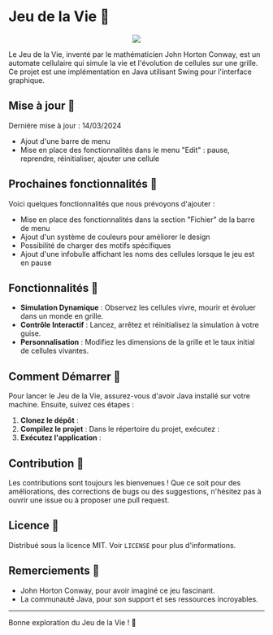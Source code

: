 # Jeu de la Vie 🌌

<p align="center">
  <img src="https://media.giphy.com/media/v1.Y2lkPTc5MGI3NjExYmJvYWI1bzI3MnFsZXozcHZvYXlncXNtaW04NnRjNmptdjRodTVmMCZlcD12MV9pbnRlcm5hbF9naWZfYnlfaWQmY3Q9Zw/17XAjPucc8Qda/giphy.gif" />
</p>


Le Jeu de la Vie, inventé par le mathématicien John Horton Conway, est un automate cellulaire qui simule la vie et l'évolution de cellules sur une grille. Ce projet est une implémentation en Java utilisant Swing pour l'interface graphique.

## Mise à jour 🔄

Dernière mise à jour : 14/03/2024

- Ajout d'une barre de menu
- Mise en place des fonctionnalités dans le menu "Edit" : pause, reprendre, réinitialiser, ajouter une cellule

## Prochaines fonctionnalités 🌈

Voici quelques fonctionnalités que nous prévoyons d'ajouter :

- Mise en place des fonctionnalités dans la section "Fichier" de la barre de menu
- Ajout d'un système de couleurs pour améliorer le design
- Possibilité de charger des motifs spécifiques
- Ajout d'une infobulle affichant les noms des cellules lorsque le jeu est en pause

## Fonctionnalités 🚀

- **Simulation Dynamique** : Observez les cellules vivre, mourir et évoluer dans un monde en grille.
- **Contrôle Interactif** : Lancez, arrêtez et réinitialisez la simulation à votre guise.
- **Personnalisation** : Modifiez les dimensions de la grille et le taux initial de cellules vivantes.

## Comment Démarrer 🏁

Pour lancer le Jeu de la Vie, assurez-vous d'avoir Java installé sur votre machine. Ensuite, suivez ces étapes :

1. **Clonez le dépôt** :
2. **Compilez le projet** :
Dans le répertoire du projet, exécutez :
3. **Exécutez l'application** :

## Contribution 🤝

Les contributions sont toujours les bienvenues ! Que ce soit pour des améliorations, des corrections de bugs ou des suggestions, n'hésitez pas à ouvrir une issue ou à proposer une pull request.

## Licence 📜

Distribué sous la licence MIT. Voir `LICENSE` pour plus d'informations.

## Remerciements 🙏

- John Horton Conway, pour avoir imaginé ce jeu fascinant.
- La communauté Java, pour son support et ses ressources incroyables.

---

Bonne exploration du Jeu de la Vie ! 🌟
